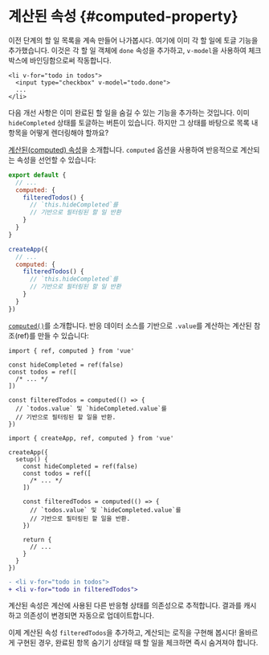 # 계산된 속성 {#computed-property}

이전 단계의 할 일 목록을 계속 만들어 나가봅시다.
여기에 이미 각 할 일에 토글 기능을 추가했습니다.
이것은 각 할 일 객체에 `done` 속성을 추가하고,
`v-model`을 사용하여 체크박스에 바인딩함으로써 작동합니다.

```vue-html{2}
<li v-for="todo in todos">
  <input type="checkbox" v-model="todo.done">
  ...
</li>
```

다음 개선 사항은 이미 완료된 할 일을 숨길 수 있는 기능을 추가하는 것입니다.
이미 `hideCompleted` 상태를 토글하는 버튼이 있습니다.
하지만 그 상태를 바탕으로 목록 내 항목을 어떻게 렌더링해야 할까요?

<div class="options-api">

<a target="_blank" href="/guide/essentials/computed.html">계산된(computed) 속성</a>을 소개합니다.
`computed` 옵션을 사용하여 반응적으로 계산되는 속성을 선언할 수 있습니다:

<div class="sfc">

```js
export default {
  // ...
  computed: {
    filteredTodos() {
      // `this.hideCompleted`를
      // 기반으로 필터링된 할 일 반환
    }
  }
}
```

</div>
<div class="html">

```js
createApp({
  // ...
  computed: {
    filteredTodos() {
      // `this.hideCompleted`를
      // 기반으로 필터링된 할 일 반환
    }
  }
})
```

</div>

</div>
<div class="composition-api">

<a target="_blank" href="/guide/essentials/computed.html">`computed()`</a>를 소개합니다.
반응 데이터 소스를 기반으로 `.value`를 계산하는 계산된 참조(ref)를 만들 수 있습니다:

<div class="sfc">

```js{8-11}
import { ref, computed } from 'vue'

const hideCompleted = ref(false)
const todos = ref([
  /* ... */
])

const filteredTodos = computed(() => {
  // `todos.value` 및 `hideCompleted.value`를
  // 기반으로 필터링된 할 일을 반환.
})
```

</div>
<div class="html">

```js{10-13}
import { createApp, ref, computed } from 'vue'

createApp({
  setup() {
    const hideCompleted = ref(false)
    const todos = ref([
      /* ... */
    ])

    const filteredTodos = computed(() => {
      // `todos.value` 및 `hideCompleted.value`를
      // 기반으로 필터링된 할 일을 반환.
    })

    return {
      // ...
    }
  }
})
```

</div>

</div>

```diff
- <li v-for="todo in todos">
+ <li v-for="todo in filteredTodos">
```

계산된 속성은 계산에 사용된 다른 반응형 상태를 의존성으로 추적합니다.
결과를 캐시하고 의존성이 변경되면 자동으로 업데이트합니다.

이제 계산된 속성 `filteredTodos`을 추가하고, 계산되는 로직을 구현해 봅시다!
올바르게 구현된 경우, 완료된 항목 숨기기 상태일 때 할 일을 체크하면 즉시 숨겨져야 합니다.

